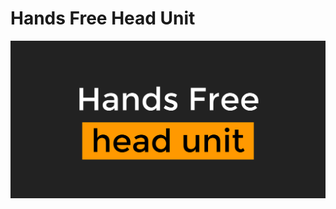 # Hands Free Head Unit

[![first slide](media/first-slide.png "open slideshow")](https://slides.com/dargmuesli/hands-free-head-unit/fullscreen)
